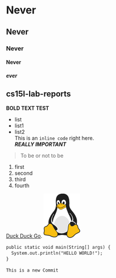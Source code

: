 # Never
## Never
### Never
#### Never
##### ever
cs15l-lab-reports
---
**BOLD TEXT TEST** <br>
* list
* list1
* list2 <br>
This is an `inline code` right here. <br>
***REALLY IMPORTANT***
>To be or not to be
1. first
2. second
3. third
4. fourth
  <html>
      <head>
      </head>
   </html>

[Duck Duck Go](https://duckduckgo.com).
![Tux, the Linux mascot](/lab1/tux.png)
```
public static void main(String[] args) {
  System.out.println("HELLO WORLD!");
}
```

`This is a new Commit`

